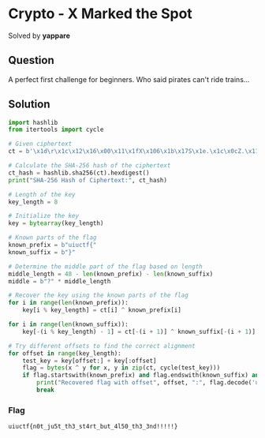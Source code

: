 # Crypto - X Marked the Spot
Solved by **yappare**

## Question
A perfect first challenge for beginners. Who said pirates can't ride trains...

## Solution

```python
import hashlib
from itertools import cycle

# Given ciphertext
ct = b'\x1d\r\x1c\x12\x16\x00\x11\x1fX\x106\x1b\x17S\x1e.\x1c\x0cZ.\x11\x12^\x03\x1c;\x0b\x04\x169^\x1d]T6\x05\nU5B\x06\x00HPCGK\x0c'

# Calculate the SHA-256 hash of the ciphertext
ct_hash = hashlib.sha256(ct).hexdigest()
print("SHA-256 Hash of Ciphertext:", ct_hash)

# Length of the key
key_length = 8

# Initialize the key
key = bytearray(key_length)

# Known parts of the flag
known_prefix = b"uiuctf{"
known_suffix = b"}"

# Determine the middle part of the flag based on length
middle_length = 48 - len(known_prefix) - len(known_suffix)
middle = b"?" * middle_length

# Recover the key using the known parts of the flag
for i in range(len(known_prefix)):
    key[i % key_length] = ct[i] ^ known_prefix[i]

for i in range(len(known_suffix)):
    key[-(i % key_length) - 1] = ct[-(i + 1)] ^ known_suffix[-(i + 1)]

# Try different offsets to find the correct alignment
for offset in range(key_length):
    test_key = key[offset:] + key[:offset]
    flag = bytes(x ^ y for x, y in zip(ct, cycle(test_key)))
    if flag.startswith(known_prefix) and flag.endswith(known_suffix) and len(flag) == 48:
        print("Recovered flag with offset", offset, ":", flag.decode('utf-8', errors='ignore'))
        break
```

### Flag
`uiuctf{n0t_ju5t_th3_st4rt_but_4l50_th3_3nd!!!!!}`
